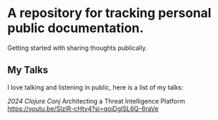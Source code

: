 # A repository for tracking personal public documentation.
Getting started with sharing thoughts publically.


## My Talks
I love talking and listening in public, here is a list of my talks:

*2024 Clojure Conj*
Architecting a Threat Intelligence Platform
https://youtu.be/SIzIR-cHty4?si=qojDgISL6Q-6raVe
